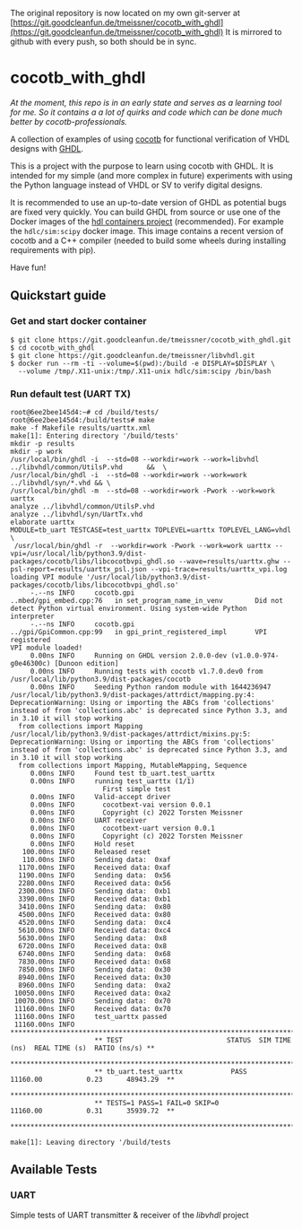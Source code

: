 The original repository is now located on my own git-server at [https://git.goodcleanfun.de/tmeissner/cocotb_with_ghdl](https://git.goodcleanfun.de/tmeissner/cocotb_with_ghdl)
It is mirrored to github with every push, so both should be in sync.

# cocotb_with_ghdl

*At the moment, this repo is in an early state and serves as a learning tool for me. So it contains a a lot of quirks and code which can be done much better by cocotb-professionals.*

A collection of examples of using [cocotb](https://www.cocotb.org/) for functional verification of VHDL designs with [GHDL](https://github.com/ghdl/ghdl).

This is a project with the purpose to learn using cocotb with GHDL. It is  intended for my simple (and more complex in future) experiments with using the Python language instead of VHDL or SV to verify digital designs.

It is recommended to use an up-to-date version of GHDL as potential bugs are fixed very quickly. You can build GHDL from source or use one of the Docker images of the [hdl containers project](https://hdl.github.io/containers/) (recommended). For example the `hdlc/sim:scipy` docker image. This image contains a recent version of cocotb and a C++ compiler (needed to build some wheels during installing requirements with pip).

Have fun!

## Quickstart guide


### Get and start docker container
```
$ git clone https://git.goodcleanfun.de/tmeissner/cocotb_with_ghdl.git
$ cd cocotb_with_ghdl
$ git clone https://git.goodcleanfun.de/tmeissner/libvhdl.git	
$ docker run --rm -ti --volume=$(pwd):/build -e DISPLAY=$DISPLAY \
  --volume /tmp/.X11-unix:/tmp/.X11-unix hdlc/sim:scipy /bin/bash
```

### Run default test (UART TX)
```
root@6ee2bee145d4:~# cd /build/tests/
root@6ee2bee145d4:/build/tests# make
make -f Makefile results/uarttx.xml
make[1]: Entering directory '/build/tests'
mkdir -p results
mkdir -p work
/usr/local/bin/ghdl -i  --std=08 --workdir=work --work=libvhdl ../libvhdl/common/UtilsP.vhd      &&  \
/usr/local/bin/ghdl -i  --std=08 --workdir=work --work=work ../libvhdl/syn/*.vhd && \
/usr/local/bin/ghdl -m  --std=08 --workdir=work -Pwork --work=work uarttx
analyze ../libvhdl/common/UtilsP.vhd
analyze ../libvhdl/syn/UartTx.vhd
elaborate uarttx
MODULE=tb_uart TESTCASE=test_uarttx TOPLEVEL=uarttx TOPLEVEL_LANG=vhdl \
 /usr/local/bin/ghdl -r  --workdir=work -Pwork --work=work uarttx --vpi=/usr/local/lib/python3.9/dist-packages/cocotb/libs/libcocotbvpi_ghdl.so --wave=results/uarttx.ghw --psl-report=results/uarttx_psl.json --vpi-trace=results/uarttx_vpi.log
loading VPI module '/usr/local/lib/python3.9/dist-packages/cocotb/libs/libcocotbvpi_ghdl.so'
     -.--ns INFO     cocotb.gpi                         ..mbed/gpi_embed.cpp:76   in set_program_name_in_venv        Did not detect Python virtual environment. Using system-wide Python interpreter
     -.--ns INFO     cocotb.gpi                         ../gpi/GpiCommon.cpp:99   in gpi_print_registered_impl       VPI registered
VPI module loaded!
     0.00ns INFO     Running on GHDL version 2.0.0-dev (v1.0.0-974-g0e46300c) [Dunoon edition]
     0.00ns INFO     Running tests with cocotb v1.7.0.dev0 from /usr/local/lib/python3.9/dist-packages/cocotb
     0.00ns INFO     Seeding Python random module with 1644236947
/usr/local/lib/python3.9/dist-packages/attrdict/mapping.py:4: DeprecationWarning: Using or importing the ABCs from 'collections' instead of from 'collections.abc' is deprecated since Python 3.3, and in 3.10 it will stop working
  from collections import Mapping
/usr/local/lib/python3.9/dist-packages/attrdict/mixins.py:5: DeprecationWarning: Using or importing the ABCs from 'collections' instead of from 'collections.abc' is deprecated since Python 3.3, and in 3.10 it will stop working
  from collections import Mapping, MutableMapping, Sequence
     0.00ns INFO     Found test tb_uart.test_uarttx
     0.00ns INFO     running test_uarttx (1/1)
                       First simple test
     0.00ns INFO     Valid-accept driver
     0.00ns INFO       cocotbext-vai version 0.0.1
     0.00ns INFO       Copyright (c) 2022 Torsten Meissner
     0.00ns INFO     UART receiver
     0.00ns INFO       cocotbext-uart version 0.0.1
     0.00ns INFO       Copyright (c) 2022 Torsten Meissner
     0.00ns INFO     Hold reset
   100.00ns INFO     Released reset
   110.00ns INFO     Sending data:  0xaf
  1170.00ns INFO     Received data: 0xaf
  1190.00ns INFO     Sending data:  0x56
  2280.00ns INFO     Received data: 0x56
  2300.00ns INFO     Sending data:  0xb1
  3390.00ns INFO     Received data: 0xb1
  3410.00ns INFO     Sending data:  0x80
  4500.00ns INFO     Received data: 0x80
  4520.00ns INFO     Sending data:  0xc4
  5610.00ns INFO     Received data: 0xc4
  5630.00ns INFO     Sending data:  0x8
  6720.00ns INFO     Received data: 0x8
  6740.00ns INFO     Sending data:  0x68
  7830.00ns INFO     Received data: 0x68
  7850.00ns INFO     Sending data:  0x30
  8940.00ns INFO     Received data: 0x30
  8960.00ns INFO     Sending data:  0xa2
 10050.00ns INFO     Received data: 0xa2
 10070.00ns INFO     Sending data:  0x70
 11160.00ns INFO     Received data: 0x70
 11160.00ns INFO     test_uarttx passed
 11160.00ns INFO     **************************************************************************************
                     ** TEST                          STATUS  SIM TIME (ns)  REAL TIME (s)  RATIO (ns/s) **
                     **************************************************************************************
                     ** tb_uart.test_uarttx            PASS       11160.00           0.23      48943.29  **
                     **************************************************************************************
                     ** TESTS=1 PASS=1 FAIL=0 SKIP=0              11160.00           0.31      35939.72  **
                     **************************************************************************************

make[1]: Leaving directory '/build/tests
```

## Available Tests

### UART

Simple tests of UART transmitter & receiver of the *libvhdl* project
